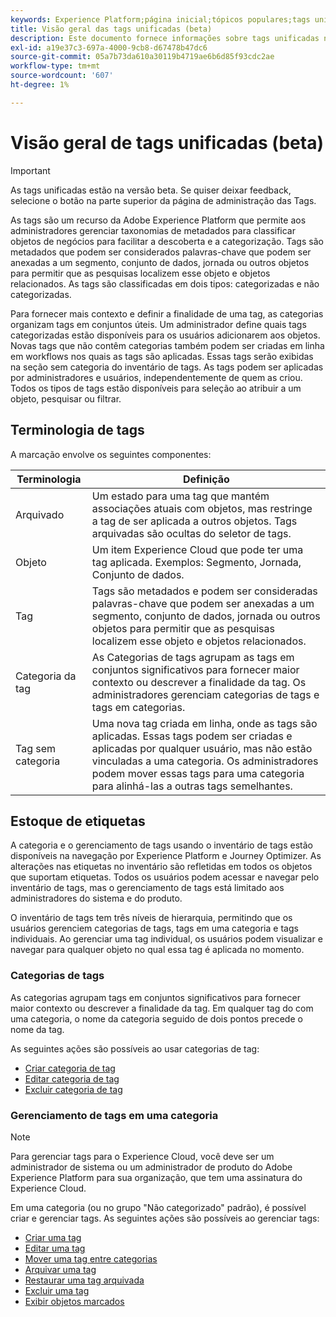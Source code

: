 ```yaml
---
keywords: Experience Platform;página inicial;tópicos populares;tags unificadas;tags;
title: Visão geral das tags unificadas (beta)
description: Este documento fornece informações sobre tags unificadas na Adobe Experience Platform
exl-id: a19e37c3-697a-4000-9cb8-d67478b47dc6
source-git-commit: 05a7b73da610a30119b4719ae6b6d85f93cdc2ae
workflow-type: tm+mt
source-wordcount: '607'
ht-degree: 1%

---
```


# Visão geral de tags unificadas (beta)

>[!IMPORTANT]
>
>As tags unificadas estão na versão beta. Se quiser deixar feedback, selecione o botão na parte superior da página de administração das Tags.

As tags são um recurso da Adobe Experience Platform que permite aos administradores gerenciar taxonomias de metadados para classificar objetos de negócios para facilitar a descoberta e a categorização. Tags são metadados que podem ser considerados palavras-chave que podem ser anexadas a um segmento, conjunto de dados, jornada ou outros objetos para permitir que as pesquisas localizem esse objeto e objetos relacionados. As tags são classificadas em dois tipos: categorizadas e não categorizadas.

Para fornecer mais contexto e definir a finalidade de uma tag, as categorias organizam tags em conjuntos úteis. Um administrador define quais tags categorizadas estão disponíveis para os usuários adicionarem aos objetos. Novas tags que não contêm categorias também podem ser criadas em linha em workflows nos quais as tags são aplicadas. Essas tags serão exibidas na seção sem categoria do inventário de tags. As tags podem ser aplicadas por administradores e usuários, independentemente de quem as criou. Todos os tipos de tags estão disponíveis para seleção ao atribuir a um objeto, pesquisar ou filtrar.

## Terminologia de tags

A marcação envolve os seguintes componentes:

| Terminologia | Definição |
| --- | --- |
| Arquivado | Um estado para uma tag que mantém associações atuais com objetos, mas restringe a tag de ser aplicada a outros objetos.  Tags arquivadas são ocultas do seletor de tags. |
| Objeto | Um item Experience Cloud que pode ter uma tag aplicada.  Exemplos: Segmento, Jornada, Conjunto de dados. |
| Tag | Tags são metadados e podem ser consideradas palavras-chave que podem ser anexadas a um segmento, conjunto de dados, jornada ou outros objetos para permitir que as pesquisas localizem esse objeto e objetos relacionados. |
| Categoria da tag | As Categorias de tags agrupam as tags em conjuntos significativos para fornecer maior contexto ou descrever a finalidade da tag.  Os administradores gerenciam categorias de tags e tags em categorias. |
| Tag sem categoria | Uma nova tag criada em linha, onde as tags são aplicadas. Essas tags podem ser criadas e aplicadas por qualquer usuário, mas não estão vinculadas a uma categoria.  Os administradores podem mover essas tags para uma categoria para alinhá-las a outras tags semelhantes. |

## Estoque de etiquetas

A categoria e o gerenciamento de tags usando o inventário de tags estão disponíveis na navegação por Experience Platform e Journey Optimizer. As alterações nas etiquetas no inventário são refletidas em todos os objetos que suportam etiquetas. Todos os usuários podem acessar e navegar pelo inventário de tags, mas o gerenciamento de tags está limitado aos administradores do sistema e do produto.

O inventário de tags tem três níveis de hierarquia, permitindo que os usuários gerenciem categorias de tags, tags em uma categoria e tags individuais. Ao gerenciar uma tag individual, os usuários podem visualizar e navegar para qualquer objeto no qual essa tag é aplicada no momento.

### Categorias de tags

As categorias agrupam tags em conjuntos significativos para fornecer maior contexto ou descrever a finalidade da tag. Em qualquer tag do com uma categoria, o nome da categoria seguido de dois pontos precede o nome da tag.

As seguintes ações são possíveis ao usar categorias de tag:

* [Criar categoria de tag](./ui/tags-categories.md#create-tag-category)
* [Editar categoria de tag](./ui/tags-categories.md#edit-tag-category-edit-tag-category)
* [Excluir categoria de tag](./ui/tags-categories.md#delete-tag-category-delete-tag-category)

### Gerenciamento de tags em uma categoria

>[!NOTE]
>
>Para gerenciar tags para o Experience Cloud, você deve ser um administrador de sistema ou um administrador de produto do Adobe Experience Platform para sua organização, que tem uma assinatura do Experience Cloud.

Em uma categoria (ou no grupo &quot;Não categorizado&quot; padrão), é possível criar e gerenciar tags. As seguintes ações são possíveis ao gerenciar tags:

* [Criar uma tag](./ui/managing-tags.md#create-a-tag-create-tag)
* [Editar uma tag](./ui/managing-tags.md#edit-a-tag-edit-tag)
* [Mover uma tag entre categorias](./ui/managing-tags.md#move-a-tag-between-categories-move-tag)
* [Arquivar uma tag](./ui/managing-tags.md#archive-a-tag-archive-tag)
* [Restaurar uma tag arquivada](./ui/managing-tags.md#restore-an-archived-tag-restore-archived-tag)
* [Excluir uma tag](./ui/managing-tags.md#delete-a-tag-delete-tag)
* [Exibir objetos marcados](./ui/managing-tags.md#viewing-tagged-objects-view-tagged)
